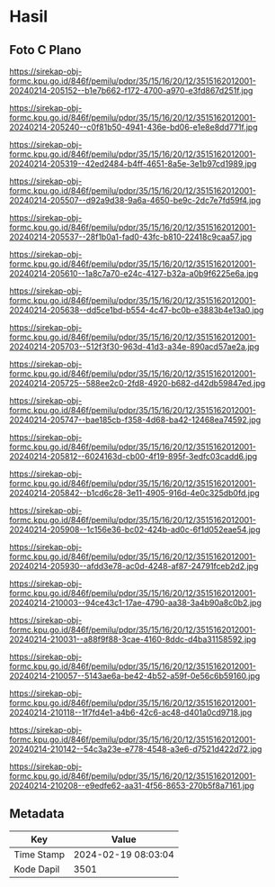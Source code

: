 # Hasil

## Foto C Plano

https://sirekap-obj-formc.kpu.go.id/846f/pemilu/pdpr/35/15/16/20/12/3515162012001-20240214-205152--b1e7b662-f172-4700-a970-e3fd867d251f.jpg

https://sirekap-obj-formc.kpu.go.id/846f/pemilu/pdpr/35/15/16/20/12/3515162012001-20240214-205240--c0f81b50-4941-436e-bd06-e1e8e8dd771f.jpg

https://sirekap-obj-formc.kpu.go.id/846f/pemilu/pdpr/35/15/16/20/12/3515162012001-20240214-205319--42ed2484-b4ff-4651-8a5e-3e1b97cd1989.jpg

https://sirekap-obj-formc.kpu.go.id/846f/pemilu/pdpr/35/15/16/20/12/3515162012001-20240214-205507--d92a9d38-9a6a-4650-be9c-2dc7e7fd59f4.jpg

https://sirekap-obj-formc.kpu.go.id/846f/pemilu/pdpr/35/15/16/20/12/3515162012001-20240214-205537--28f1b0a1-fad0-43fc-b810-22418c9caa57.jpg

https://sirekap-obj-formc.kpu.go.id/846f/pemilu/pdpr/35/15/16/20/12/3515162012001-20240214-205610--1a8c7a70-e24c-4127-b32a-a0b9f6225e6a.jpg

https://sirekap-obj-formc.kpu.go.id/846f/pemilu/pdpr/35/15/16/20/12/3515162012001-20240214-205638--dd5ce1bd-b554-4c47-bc0b-e3883b4e13a0.jpg

https://sirekap-obj-formc.kpu.go.id/846f/pemilu/pdpr/35/15/16/20/12/3515162012001-20240214-205703--512f3f30-963d-41d3-a34e-890acd57ae2a.jpg

https://sirekap-obj-formc.kpu.go.id/846f/pemilu/pdpr/35/15/16/20/12/3515162012001-20240214-205725--588ee2c0-2fd8-4920-b682-d42db59847ed.jpg

https://sirekap-obj-formc.kpu.go.id/846f/pemilu/pdpr/35/15/16/20/12/3515162012001-20240214-205747--bae185cb-f358-4d68-ba42-12468ea74592.jpg

https://sirekap-obj-formc.kpu.go.id/846f/pemilu/pdpr/35/15/16/20/12/3515162012001-20240214-205812--6024163d-cb00-4f19-895f-3edfc03cadd6.jpg

https://sirekap-obj-formc.kpu.go.id/846f/pemilu/pdpr/35/15/16/20/12/3515162012001-20240214-205842--b1cd6c28-3e11-4905-916d-4e0c325db0fd.jpg

https://sirekap-obj-formc.kpu.go.id/846f/pemilu/pdpr/35/15/16/20/12/3515162012001-20240214-205908--1c156e36-bc02-424b-ad0c-6f1d052eae54.jpg

https://sirekap-obj-formc.kpu.go.id/846f/pemilu/pdpr/35/15/16/20/12/3515162012001-20240214-205930--afdd3e78-ac0d-4248-af87-24791fceb2d2.jpg

https://sirekap-obj-formc.kpu.go.id/846f/pemilu/pdpr/35/15/16/20/12/3515162012001-20240214-210003--94ce43c1-17ae-4790-aa38-3a4b90a8c0b2.jpg

https://sirekap-obj-formc.kpu.go.id/846f/pemilu/pdpr/35/15/16/20/12/3515162012001-20240214-210031--a88f9f88-3cae-4160-8ddc-d4ba31158592.jpg

https://sirekap-obj-formc.kpu.go.id/846f/pemilu/pdpr/35/15/16/20/12/3515162012001-20240214-210057--5143ae6a-be42-4b52-a59f-0e56c6b59160.jpg

https://sirekap-obj-formc.kpu.go.id/846f/pemilu/pdpr/35/15/16/20/12/3515162012001-20240214-210118--1f7fd4e1-a4b6-42c6-ac48-d401a0cd9718.jpg

https://sirekap-obj-formc.kpu.go.id/846f/pemilu/pdpr/35/15/16/20/12/3515162012001-20240214-210142--54c3a23e-e778-4548-a3e6-d7521d422d72.jpg

https://sirekap-obj-formc.kpu.go.id/846f/pemilu/pdpr/35/15/16/20/12/3515162012001-20240214-210208--e9edfe62-aa31-4f56-8653-270b5f8a7161.jpg


## Metadata

| Key        | Value               |
| ---------- | ------------------- |
| Time Stamp | 2024-02-19 08:03:04 |
| Kode Dapil | 3501                |



